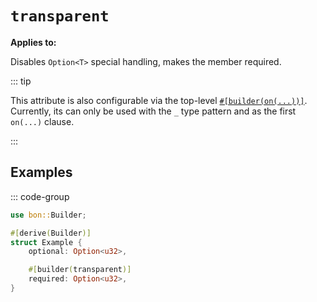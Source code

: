 # `transparent`

**Applies to:** <Badge type="warning" text="struct fields"/> <Badge type="warning" text="free function arguments"/> <Badge type="warning" text="associated method arguments"/>

Disables `Option<T>` special handling, makes the member required.

::: tip

This attribute is also configurable via the top-level [`#[builder(on(...))]`](../top-level/on). Currently, its can only be used with the `_` type pattern and as the first `on(...)` clause.

:::


## Examples

::: code-group

```rust [Struct]
use bon::Builder;

#[derive(Builder)]
struct Example {
    optional: Option<u32>,

    #[builder(transparent)]
    required: Option<u32>,
}
```
